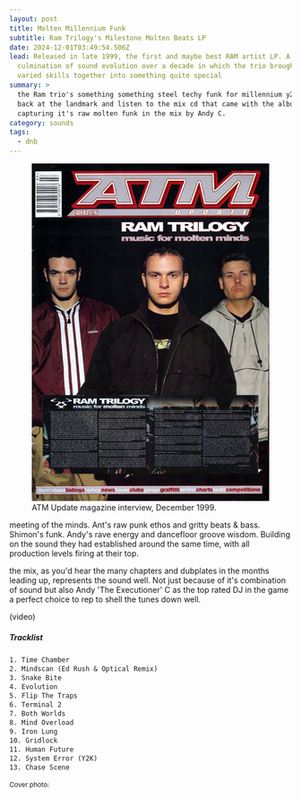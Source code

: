 ```yaml
---
layout: post
title: Molten Millennium Funk
subtitle: Ram Trilogy's Milestone Molten Beats LP
date: 2024-12-01T03:49:54.506Z
lead: Released in late 1999, the first and maybe best RAM artist LP. A
  culmination of sound evolution over a decade in which the trio brought their
  varied skills together into something quite special
summary: >
  the Ram trio's something something steel techy funk for millennium y2k Look
  back at the landmark and listen to the mix cd that came with the album
  capturing it's raw molten funk in the mix by Andy C.
category: sounds
tags:
  - dnb
---
```

<figure class="figure float-md-right col-sm-4 bg-light py-3"><a href="/img/ram-trilogy-molten-beats-interview-atm-update-magazine-issue-03-facebook-ram-records-december-1999-continuumizm.jpg" title="click for big"><img class="figure-img img-fluid" src="/img/ram-trilogy-molten-beats-interview-atm-update-magazine-issue-03-facebook-ram-records-december-1999-continuumizm.jpg" alt="Ram Trilogy feature in ATM Update magazine, December 1999. Photo of Shimon, Andy C, and Ant Miles standing in a line in jackets, Andy slightly at front centre. Clippings of an interview with them titled Music For Molten Minds"></a><figcaption class="figure-caption">ATM Update magazine interview, December 1999.</figcaption></figure>

meeting of the minds. Ant's raw punk ethos and gritty beats & bass. Shimon's funk. Andy's rave energy and dancefloor groove wisdom. Building on the sound they had established around the same time, with all production levels firing at their top.

the mix, as you'd hear the many chapters and dubplates in the months leading up, represents the sound well. Not just because of it's combination of sound but also Andy 'The Executioner' C as the top rated DJ in the game a perfect choice to rep to shell the tunes down well.

(﻿video)

##### Tracklist

```
1. Time Chamber
2. Mindscan (Ed Rush & Optical Remix)
3. Snake Bite
4. Evolution
5. Flip The Traps
6. Terminal 2
7. Both Worlds
8. Mind Overload
9. Iron Lung
10. Gridlock
11. Human Future
12. System Error (Y2K)
13. Chase Scene
```

<small class="text-secondary">Cover photo:</small>